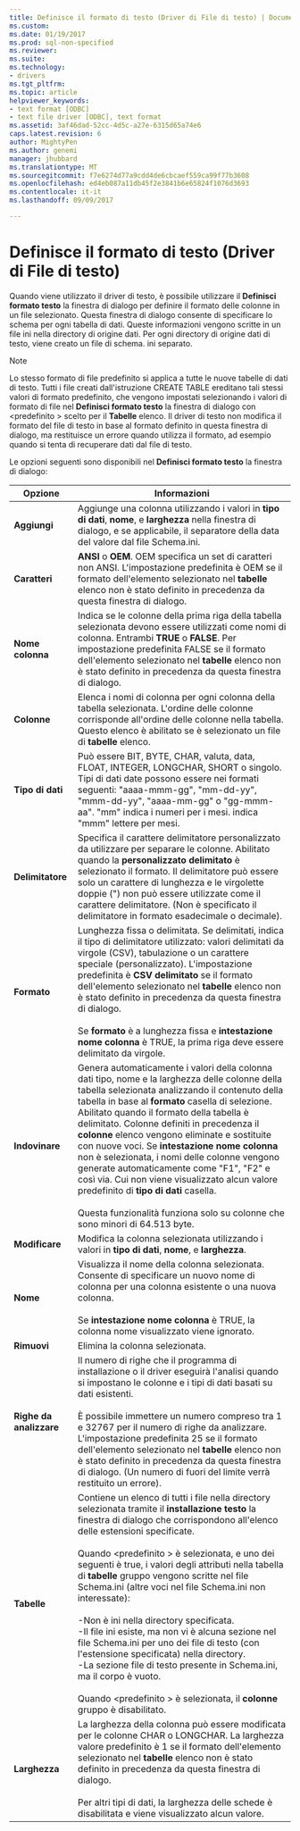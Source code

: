 ```yaml
---
title: Definisce il formato di testo (Driver di File di testo) | Documenti Microsoft
ms.custom: 
ms.date: 01/19/2017
ms.prod: sql-non-specified
ms.reviewer: 
ms.suite: 
ms.technology:
- drivers
ms.tgt_pltfrm: 
ms.topic: article
helpviewer_keywords:
- text format [ODBC]
- text file driver [ODBC], text format
ms.assetid: 3af46dad-52cc-4d5c-a27e-6315d65a74e6
caps.latest.revision: 6
author: MightyPen
ms.author: genemi
manager: jhubbard
ms.translationtype: MT
ms.sourcegitcommit: f7e6274d77a9cdd4de6cbcaef559ca99f77b3608
ms.openlocfilehash: ed4eb087a11db45f2e3841b6e65824f1076d3693
ms.contentlocale: it-it
ms.lasthandoff: 09/09/2017

---
```

# <a name="defining-text-format-text-file-driver"></a>Definisce il formato di testo (Driver di File di testo)
Quando viene utilizzato il driver di testo, è possibile utilizzare il **Definisci formato testo** la finestra di dialogo per definire il formato delle colonne in un file selezionato. Questa finestra di dialogo consente di specificare lo schema per ogni tabella di dati. Queste informazioni vengono scritte in un file ini nella directory di origine dati. Per ogni directory di origine dati di testo, viene creato un file di schema. ini separato.  
  
> [!NOTE]  
>  Lo stesso formato di file predefinito si applica a tutte le nuove tabelle di dati di testo. Tutti i file creati dall'istruzione CREATE TABLE ereditano tali stessi valori di formato predefinito, che vengono impostati selezionando i valori di formato di file nel **Definisci formato testo** la finestra di dialogo con \<predefinito > scelto per il **Tabelle** elenco. Il driver di testo non modifica il formato del file di testo in base al formato definito in questa finestra di dialogo, ma restituisce un errore quando utilizza il formato, ad esempio quando si tenta di recuperare dati dal file di testo.  
  
 Le opzioni seguenti sono disponibili nel **Definisci formato testo** la finestra di dialogo:  
  
|Opzione|Informazioni|  
|------------|-----------------|  
|**Aggiungi**|Aggiunge una colonna utilizzando i valori in **tipo di dati**, **nome**, e **larghezza** nella finestra di dialogo, e se applicabile, il separatore della data del valore dal file Schema.ini.|  
|**Caratteri**|**ANSI** o **OEM**. OEM specifica un set di caratteri non ANSI. L'impostazione predefinita è OEM se il formato dell'elemento selezionato nel **tabelle** elenco non è stato definito in precedenza da questa finestra di dialogo.|  
|**Nome colonna**|Indica se le colonne della prima riga della tabella selezionata devono essere utilizzati come nomi di colonna. Entrambi **TRUE** o **FALSE**. Per impostazione predefinita FALSE se il formato dell'elemento selezionato nel **tabelle** elenco non è stato definito in precedenza da questa finestra di dialogo.|  
|**Colonne**|Elenca i nomi di colonna per ogni colonna della tabella selezionata. L'ordine delle colonne corrisponde all'ordine delle colonne nella tabella. Questo elenco è abilitato se è selezionato un file di **tabelle** elenco.|  
|**Tipo di dati**|Può essere BIT, BYTE, CHAR, valuta, data, FLOAT, INTEGER, LONGCHAR, SHORT o singolo. Tipi di dati date possono essere nei formati seguenti: "aaaa-mmm-gg", "mm-dd-yy", "mmm-dd-yy", "aaaa-mm-gg" o "gg-mmm-aa". "mm" indica i numeri per i mesi. indica "mmm" lettere per mesi.|  
|**Delimitatore**|Specifica il carattere delimitatore personalizzato da utilizzare per separare le colonne. Abilitato quando la **personalizzato delimitato** è selezionato il formato. Il delimitatore può essere solo un carattere di lunghezza e le virgolette doppie (") non può essere utilizzate come il carattere delimitatore. (Non è specificato il delimitatore in formato esadecimale o decimale).|  
|**Formato**|Lunghezza fissa o delimitata. Se delimitati, indica il tipo di delimitatore utilizzato: valori delimitati da virgole (CSV), tabulazione o un carattere speciale (personalizzato). L'impostazione predefinita è **CSV delimitato** se il formato dell'elemento selezionato nel **tabelle** elenco non è stato definito in precedenza da questa finestra di dialogo.<br /><br /> Se **formato** è a lunghezza fissa e **intestazione nome colonna** è TRUE, la prima riga deve essere delimitato da virgole.|  
|**Indovinare**|Genera automaticamente i valori della colonna dati tipo, nome e la larghezza delle colonne della tabella selezionata analizzando il contenuto della tabella in base al **formato** casella di selezione. Abilitato quando il formato della tabella è delimitato. Colonne definiti in precedenza il **colonne** elenco vengono eliminate e sostituite con nuove voci. Se **intestazione nome colonna** non è selezionata, i nomi delle colonne vengono generate automaticamente come "F1", "F2" e così via. Cui non viene visualizzato alcun valore predefinito di **tipo di dati** casella.<br /><br /> Questa funzionalità funziona solo su colonne che sono minori di 64.513 byte.|  
|**Modificare**|Modifica la colonna selezionata utilizzando i valori in **tipo di dati**, **nome**, e **larghezza**.|  
|**Nome**|Visualizza il nome della colonna selezionata. Consente di specificare un nuovo nome di colonna per una colonna esistente o una nuova colonna.<br /><br /> Se **intestazione nome colonna** è TRUE, la colonna nome visualizzato viene ignorato.|  
|**Rimuovi**|Elimina la colonna selezionata.|  
|**Righe da analizzare**|Il numero di righe che il programma di installazione o il driver eseguirà l'analisi quando si impostano le colonne e i tipi di dati basati su dati esistenti.<br /><br /> È possibile immettere un numero compreso tra 1 e 32767 per il numero di righe da analizzare. L'impostazione predefinita 25 se il formato dell'elemento selezionato nel **tabelle** elenco non è stato definito in precedenza da questa finestra di dialogo. (Un numero di fuori del limite verrà restituito un errore).|  
|**Tabelle**|Contiene un elenco di tutti i file nella directory selezionata tramite il **installazione testo** la finestra di dialogo che corrispondono all'elenco delle estensioni specificate.<br /><br /> Quando \<predefinito > è selezionata, e uno dei seguenti è true, i valori degli attributi nella tabella di **tabelle** gruppo vengono scritte nel file Schema.ini (altre voci nel file Schema.ini non interessate):<br /><br /> -Non è ini nella directory specificata.<br />-Il file ini esiste, ma non vi è alcuna sezione nel file Schema.ini per uno dei file di testo (con l'estensione specificata) nella directory.<br />-La sezione file di testo presente in Schema.ini, ma il corpo è vuoto.<br /><br /> Quando \<predefinito > è selezionata, il **colonne** gruppo è disabilitato.|  
|**Larghezza**|La larghezza della colonna può essere modificata per le colonne CHAR o LONGCHAR. La larghezza valore predefinito è 1 se il formato dell'elemento selezionato nel **tabelle** elenco non è stato definito in precedenza da questa finestra di dialogo.<br /><br /> Per altri tipi di dati, la larghezza delle schede è disabilitata e viene visualizzato alcun valore.|
